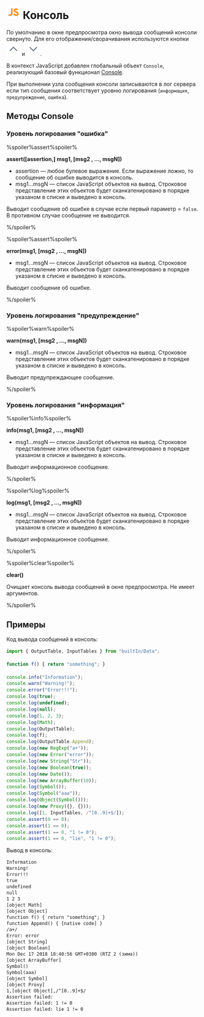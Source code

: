 # ![](../../../media/app/icons/component-18/component-default-55.svg) Консоль

По умолчанию в окне предпросмотра окно вывода сообщений консоли свернуто. Для его отображения/сворачивания используются кнопки ![](../../../media/app/icons/toolbar-18/toolbar-18-21.svg) и ![](../../../media/app/icons/toolbar-18/toolbar-18-20.svg).

В контекст JavaScript добавлен глобальный объект `Console`, реализующий базовый функционал [Console](https://developer.mozilla.org/ru/docs/Web/API/Console).

При выполнении узла сообщения консоли записываются в лог сервера если тип сообщения соответствует уровню логирования (`информация`, `предупреждение`, `ошибка`).

## Методы Console

### Уровень логирования "ошибка"

%spoiler%assert%spoiler%

**assert([assertion,] msg1, [msg2 , ..., msgN])**

- assertion — любое булевое выражение. Если выражение ложно, то сообщение об ошибке выводится в консоль.
- msg1...msgN — cписок JavaScript объектов на вывод. Строковое представление этих объектов будет сканкатенировано в порядке указаном в списке и выведено в консоль.

Выводит сообщение об ошибке в случае если первый параметр = `false`. В противном случае сообщение не выводится.

%/spoiler%

%spoiler%assert%spoiler%

**error(msg1, [msg2 , ..., msgN])**

- msg1...msgN — cписок JavaScript объектов на вывод. Строковое представление этих объектов будет сканкатенировано в порядке указаном в списке и выведено в консоль.

Выводит сообщение об ошибке.

%/spoiler%

### Уровень логирования "предупреждение"

%spoiler%warn%spoiler%

**warn(msg1, [msg2 , ..., msgN])**

- msg1...msgN — cписок JavaScript объектов на вывод. Строковое представление этих объектов будет сканкатенировано в порядке указаном в списке и выведено в консоль.

Выводит предупреждающее сообщение.

%/spoiler%

### Уровень логирования "информация"

%spoiler%info%spoiler%

**info(msg1, [msg2 , ..., msgN])**

- msg1...msgN — cписок JavaScript объектов на вывод. Строковое представление этих объектов будет сканкатенировано в порядке указаном в списке и выведено в консоль.

Выводит информационное сообщение.

%/spoiler%

%spoiler%log%spoiler%

**log(msg1, [msg2 , ..., msgN])**

- msg1...msgN — cписок JavaScript объектов на вывод. Строковое представление этих объектов будет сканкатенировано в порядке указаном в списке и выведено в консоль.

Выводит информационное сообщение.

%/spoiler%

%spoiler%clear%spoiler%

**clear()**

Очищает консоль вывода сообщений в окне предпросмотра. Не имеет аргументов.

%/spoiler%

## Примеры

Код вывода сообщений в консоль:

```javascript
import { OutputTable, InputTables } from "builtIn/Data";

function f() { return "something"; }

console.info("Information");
console.warn("Warning!");
console.error("Error!!!");
console.log(true);
console.log(undefined);
console.log(null);
console.log(1, 2, 3);
console.log(Math);
console.log(OutputTable);
console.log(f);
console.log(OutputTable.Append);
console.log(new RegExp("a+"));
console.log(new Error("error"));
console.log(new String("Str"));
console.log(new Boolean(true));
console.log(new Date());
console.log(new ArrayBuffer(10));
console.log(Symbol());
console.log(Symbol("aaa"));
console.log(Object(Symbol()));
console.log(new Proxy({}, {}));
console.log([1, InputTables, /^[0..9]+$/]);
console.assert(0 == 0);
console.assert(1 == 0);
console.assert(1 == 0, "1 != 0");
console.assert(1 == 0, "lie", "1 != 0");
```

Вывод в консоль:

```
Information
Warning!
Error!!!
true
undefined
null
1 2 3
[object Math]
[object Object]
function f() { return "something"; }
function Append() { [native code] }
/a+/
Error: error
[object String]
[object Boolean]
Mon Dec 17 2018 18:40:56 GMT+0300 (RTZ 2 (зима))
[object ArrayBuffer]
Symbol()
Symbol(aaa)
[object Symbol]
[object Proxy]
1,[object Object],/^[0..9]+$/
Assertion failed:
Assertion failed: 1 != 0
Assertion failed: lie 1 != 0
```